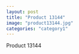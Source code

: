 ```yaml
---
layout: post
title: "Product 13144"
image: "product13144.jpg"
categories: "category1"
---
```

Product 13144
